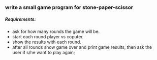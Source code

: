 ### write a small game program for stone-paper-scissor

##### Requirements:

- ask for how many rounds the game will be.
- start each round player vs coputer.
- show the results with each round.
- after all rounds show game over and print game results, then ask
  the user if s/he want to play again;
